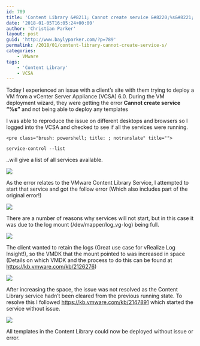 ```yaml
---
id: 789
title: 'Content Library &#8211; Cannot create service &#8220;%s&#8221;'
date: '2018-01-05T16:05:24+00:00'
author: 'Christian Parker'
layout: post
guid: 'http://www.baylyparker.com/?p=789'
permalink: /2018/01/content-library-cannot-create-service-s/
categories:
    - VMware
tags:
    - 'Content Library'
    - VCSA
---
```


Today I experienced an issue with a client’s site with them trying to deploy a VM from a vCenter Server Appliance (VCSA) 6.0. During the VM deployment wizard, they were getting the error **Cannot create service “%s”** and not being able to deploy any templates

I was able to reproduce the issue on different desktops and browsers so I logged into the VCSA and checked to see if all the services were running.

```
<pre class="brush: powershell; title: ; notranslate" title="">

service-control --list

```

..will give a list of all services available.

![](https://i0.wp.com/www.baylyparker.com/wp-content/uploads/2018/01/Service-List1.png?resize=300%2C281)

As the error relates to the VMware Content Library Service, I attempted to start that service and got the follow error (Which also includes part of the original error!)

![](https://i0.wp.com/www.baylyparker.com/wp-content/uploads/2018/01/Service-Failed1.png?resize=727%2C198)

There are a number of reasons why services will not start, but in this case it was due to the log mount (/dev/mapper/log\_vg-log) being full.

![](https://i0.wp.com/www.baylyparker.com/wp-content/uploads/2018/01/log-full1.png?resize=734%2C260)

The client wanted to retain the logs (Great use case for vRealize Log Insight!), so the VMDK that the mount pointed to was increased in space (Details on which VMDK and the process to do this can be found at <https://kb.vmware.com/kb/2126276>)

![](https://i0.wp.com/www.baylyparker.com/wp-content/uploads/2018/01/log-fixed1.png?resize=733%2C257)

After increasing the space, the issue was not resolved as the Content Library service hadn’t been cleared from the previous running state. To resolve this I followed <https://kb.vmware.com/kb/2147891> which started the service without issue.

![](https://i0.wp.com/www.baylyparker.com/wp-content/uploads/2018/01/Service-Start1.png?resize=730%2C55)

All templates in the Content Library could now be deployed without issue or error.